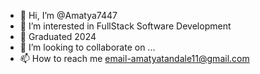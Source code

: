 - 👋 Hi, I’m @Amatya7447
- 👀 I’m interested in FullStack Software Development
- 🌱 Graduated 2024  
- 💞️ I’m looking to collaborate on ...
- 📫 How to reach me email-amatyatandale11@gmail.com

<!---
Amatya7447/Amatya7447 is a ✨ special ✨ repository because its `README.md` (this file) appears on your GitHub profile.
You can click the Preview link to take a look at your changes.
--->
